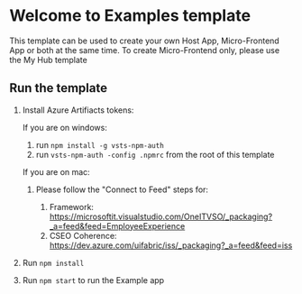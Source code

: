# Welcome to Examples template

This template can be used to create your own Host App, Micro-Frontend App or both at the same time.
To create Micro-Frontend only, please use the My Hub template

## Run the template

1. Install Azure Artifiacts tokens:

    If you are on windows:

    1. run `npm install -g vsts-npm-auth`
    2. run `vsts-npm-auth -config .npmrc` from the root of this template

    If you are on mac:

    1. Please follow the "Connect to Feed" steps for:

        1. Framework: https://microsoftit.visualstudio.com/OneITVSO/_packaging?_a=feed&feed=EmployeeExperience
        2. CSEO Coherence: https://dev.azure.com/uifabric/iss/_packaging?_a=feed&feed=iss

2. Run `npm install`

3. Run `npm start` to run the Example app
